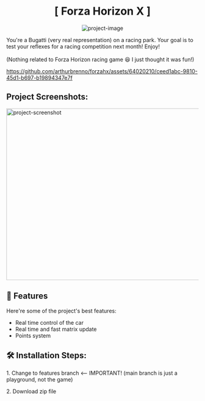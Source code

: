 <h1 align="center" id="title">[ Forza Horizon X ]</h1>

<p align="center"><img src="https://socialify.git.ci/arthurbrenno/forzahx/image?description=1&amp;font=Rokkitt&amp;language=1&amp;name=1&amp;owner=1&amp;pattern=Solid&amp;theme=Dark" alt="project-image"></p>

<p id="description">You're a Bugatti (very real representation) on a racing park. Your goal is to test your reflexes for a racing competition next month! Enjoy!<br><br>(Nothing related to Forza Horizon racing game 😆 I just thought it was fun!)</p>



https://github.com/arthurbrenno/forzahx/assets/64020210/ceed1abc-9810-45d1-b697-b19894347e7f



<h2>Project Screenshots:</h2>

<img src="https://media.discordapp.net/attachments/815753127537410102/1111663959469207712/image.png?width=806&amp;height=318" alt="project-screenshot" width="590" height="450/">


  
  
<h2>🧐 Features</h2>

Here're some of the project's best features:

*   Real time control of the car
*   Real time and fast matrix update
*   Points system

<h2>🛠️ Installation Steps:</h2>

<p>1. Change to features branch <-- IMPORTANT! (main branch is just a playground, not the game) </p> 
<p>2. Download zip file</p>
